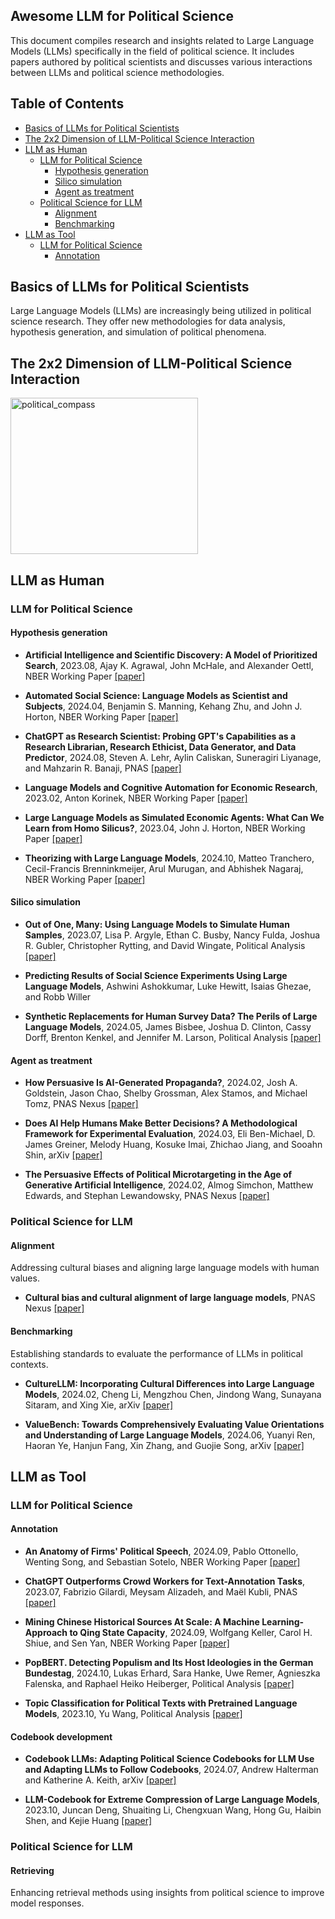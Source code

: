 ## Awesome LLM for Political Science

This document compiles research and insights related to Large Language Models (LLMs) specifically in the field of political science. It includes papers authored by political scientists and discusses various interactions between LLMs and political science methodologies.

## Table of Contents

- [Basics of LLMs for Political Scientists](#basics-of-llms-for-political-scientists)
- [The 2x2 Dimension of LLM-Political Science Interaction](#the-2x2-dimension-of-llm-political-science-interaction)
- [LLM as Human](#llm-as-human)
  - [LLM for Political Science](#llm-for-political-science)
    - [Hypothesis generation](#hypothesis-generation)
    - [Silico simulation](#silico-simulation)
    - [Agent as treatment](#agent-as-treatment)
  - [Political Science for LLM](#political-science-for-llm)
    - [Alignment](#alignment)
    - [Benchmarking](#benchmarking)
- [LLM as Tool](#llm-as-tool)
  - [LLM for Political Science](#llm-for-political-science-1)
    - [Annotation](#annotation)
## Basics of LLMs for Political Scientists

Large Language Models (LLMs) are increasingly being utilized in political science research. They offer new methodologies for data analysis, hypothesis generation, and simulation of political phenomena.

## The 2x2 Dimension of LLM-Political Science Interaction

<img src="https://github.com/user-attachments/assets/224bb377-e88f-4c7e-919a-02e6ffe09ddc" alt="political_compass" width="300" height="250">

## LLM as Human

### LLM for Political Science
#### Hypothesis generation
- **Artificial Intelligence and Scientific Discovery: A Model of Prioritized Search**, 2023.08, Ajay K. Agrawal, John McHale, and Alexander Oettl, NBER Working Paper [[paper]](https://doi.org/10.3386/w31558)

- **Automated Social Science: Language Models as Scientist and Subjects**, 2024.04, Benjamin S. Manning, Kehang Zhu, and John J. Horton, NBER Working Paper [[paper]](https://doi.org/10.3386/w32381)

- **ChatGPT as Research Scientist: Probing GPT's Capabilities as a Research Librarian, Research Ethicist, Data Generator, and Data Predictor**, 2024.08, Steven A. Lehr, Aylin Caliskan, Suneragiri Liyanage, and Mahzarin R. Banaji, PNAS [[paper]](https://doi.org/10.1073/pnas.2404328121)

- **Language Models and Cognitive Automation for Economic Research**, 2023.02, Anton Korinek, NBER Working Paper [[paper]](https://doi.org/10.3386/w30957)

- **Large Language Models as Simulated Economic Agents: What Can We Learn from Homo Silicus?**, 2023.04, John J. Horton, NBER Working Paper [[paper]](https://doi.org/10.3386/w31122)

- **Theorizing with Large Language Models**, 2024.10, Matteo Tranchero, Cecil-Francis Brenninkmeijer, Arul Murugan, and Abhishek Nagaraj, NBER Working Paper [[paper]](https://doi.org/10.3386/w33033)

#### Silico simulation
- **Out of One, Many: Using Language Models to Simulate Human Samples**, 2023.07, Lisa P. Argyle, Ethan C. Busby, Nancy Fulda, Joshua R. Gubler, Christopher Rytting, and David Wingate, Political Analysis [[paper]](https://doi.org/10.1017/pan.2023.2)

- **Predicting Results of Social Science Experiments Using Large Language Models**, Ashwini Ashokkumar, Luke Hewitt, Isaias Ghezae, and Robb Willer

- **Synthetic Replacements for Human Survey Data? The Perils of Large Language Models**, 2024.05, James Bisbee, Joshua D. Clinton, Cassy Dorff, Brenton Kenkel, and Jennifer M. Larson, Political Analysis [[paper]](https://doi.org/10.1017/pan.2024.5)

#### Agent as treatment

- **How Persuasive Is AI-Generated Propaganda?**, 2024.02, Josh A. Goldstein, Jason Chao, Shelby Grossman, Alex Stamos, and Michael Tomz, PNAS Nexus [[paper]](https://doi.org/10.1093/pnasnexus/pgae034)

- **Does AI Help Humans Make Better Decisions? A Methodological Framework for Experimental Evaluation**, 2024.03, Eli Ben-Michael, D. James Greiner, Melody Huang, Kosuke Imai, Zhichao Jiang, and Sooahn Shin, arXiv [[paper]](https://doi.org/10.48550/arXiv.2403.12108)

- **The Persuasive Effects of Political Microtargeting in the Age of Generative Artificial Intelligence**, 2024.02, Almog Simchon, Matthew Edwards, and Stephan Lewandowsky, PNAS Nexus [[paper]](https://doi.org/10.1093/pnasnexus/pgae035)


### Political Science for LLM
#### Alignment
Addressing cultural biases and aligning large language models with human values.

- **Cultural bias and cultural alignment of large language models**, PNAS Nexus [[paper]](https://doi.org/10.1093/pnasnexus/pgae346)

#### Benchmarking
Establishing standards to evaluate the performance of LLMs in political contexts.

- **CultureLLM: Incorporating Cultural Differences into Large Language Models**, 2024.02, Cheng Li, Mengzhou Chen, Jindong Wang, Sunayana Sitaram, and Xing Xie, arXiv [[paper]](https://doi.org/10.48550/arXiv.2402.10946)

- **ValueBench: Towards Comprehensively Evaluating Value Orientations and Understanding of Large Language Models**, 2024.06, Yuanyi Ren, Haoran Ye, Hanjun Fang, Xin Zhang, and Guojie Song, arXiv [[paper]](https://doi.org/10.48550/arXiv.2406.04214)

## LLM as Tool

### LLM for Political Science
#### Annotation
- **An Anatomy of Firms' Political Speech**, 2024.09, Pablo Ottonello, Wenting Song, and Sebastian Sotelo, NBER Working Paper [[paper]](https://doi.org/10.3386/w32923)

- **ChatGPT Outperforms Crowd Workers for Text-Annotation Tasks**, 2023.07, Fabrizio Gilardi, Meysam Alizadeh, and Maël Kubli, PNAS [[paper]](https://doi.org/10.1073/pnas.2305016120)

- **Mining Chinese Historical Sources At Scale: A Machine Learning-Approach to Qing State Capacity**, 2024.09, Wolfgang Keller, Carol H. Shiue, and Sen Yan, NBER Working Paper [[paper]](https://doi.org/10.3386/w32982)

- **PopBERT. Detecting Populism and Its Host Ideologies in the German Bundestag**, 2024.10, Lukas Erhard, Sara Hanke, Uwe Remer, Agnieszka Falenska, and Raphael Heiko Heiberger, Political Analysis [[paper]](https://doi.org/10.1017/pan.2024.12)

- **Topic Classification for Political Texts with Pretrained Language Models**, 2023.10, Yu Wang, Political Analysis [[paper]](https://doi.org/10.1017/pan.2023.3)

#### Codebook development
- **Codebook LLMs: Adapting Political Science Codebooks for LLM Use and Adapting LLMs to Follow Codebooks**, 2024.07, Andrew Halterman and Katherine A. Keith, arXiv [[paper]](https://doi.org/10.48550/arXiv.2407.10747)

- **LLM-Codebook for Extreme Compression of Large Language Models**, 2023.10, Juncan Deng, Shuaiting Li, Chengxuan Wang, Hong Gu, Haibin Shen, and Kejie Huang [[paper]](https://openreview.net/forum?id=nMbWsXPUVL¬eId=LZM0alE6f9)

### Political Science for LLM
#### Retrieving
Enhancing retrieval methods using insights from political science to improve model responses.
